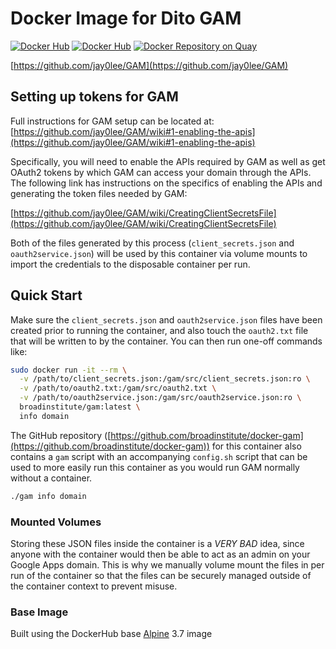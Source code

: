 # Docker Image for Dito GAM

[![Docker Hub](https://img.shields.io/docker/pulls/broadinstitute/gam.svg)](https://hub.docker.com/r/broadinstitute/gam/)
[![Docker Hub](https://img.shields.io/docker/build/broadinstitute/gam.svg)](https://hub.docker.com/r/broadinstitute/gam/)
[![Docker Repository on Quay](https://quay.io/repository/broadinstitute/gam/status "Docker Repository on Quay")](https://quay.io/repository/broadinstitute/gam)

[https://github.com/jay0lee/GAM](https://github.com/jay0lee/GAM)

## Setting up tokens for GAM

Full instructions for GAM setup can be located at: [https://github.com/jay0lee/GAM/wiki#1-enabling-the-apis](https://github.com/jay0lee/GAM/wiki#1-enabling-the-apis)

Specifically, you will need to enable the APIs required by GAM as well as get OAuth2 tokens by which GAM can access your domain through the APIs.  The following link has instructions on the specifics of enabling the APIs and generating the token files needed by GAM:

[https://github.com/jay0lee/GAM/wiki/CreatingClientSecretsFile](https://github.com/jay0lee/GAM/wiki/CreatingClientSecretsFile)

Both of the files generated by this process (`client_secrets.json` and `oauth2service.json`) will be used by this container via volume mounts to import the credentials to the disposable container per run.

## Quick Start

Make sure the `client_secrets.json` and `oauth2service.json` files have been created prior to running the container, and also touch the `oauth2.txt` file that will be written to by the container.  You can then run one-off commands like:

```sh
sudo docker run -it --rm \
  -v /path/to/client_secrets.json:/gam/src/client_secrets.json:ro \
  -v /path/to/oauth2.txt:/gam/src/oauth2.txt \
  -v /path/to/oauth2service.json:/gam/src/oauth2service.json:ro \
  broadinstitute/gam:latest \
  info domain
```

The GitHub repository ([https://github.com/broadinstitute/docker-gam](https://github.com/broadinstitute/docker-gam)) for this container also contains a `gam` script with an accompanying `config.sh` script that can be used to more easily run this container as you would run GAM normally without a container.

```sh
./gam info domain
```

### Mounted Volumes

Storing these JSON files inside the container is a *VERY BAD* idea, since anyone with the container would then be able to act as an admin on your Google Apps domain.  This is why we manually volume mount the files in per run of the container so that the files can be securely managed outside of the container context to prevent misuse.

### Base Image

Built using the DockerHub base [Alpine](https://hub.docker.com/r/library/alpine/) 3.7 image
